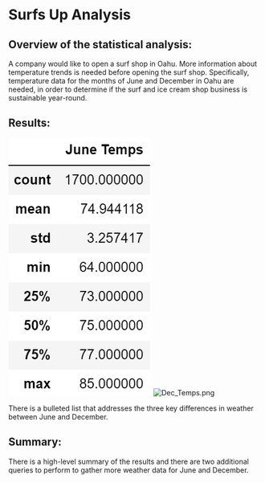 # Surfs Up Analysis

## Overview of the statistical analysis:

A company would like to open a surf shop in Oahu. More information about temperature trends is needed before opening the surf shop. Specifically, temperature data for the months of June and December in Oahu are needed, in order to determine if the surf and ice cream shop business is sustainable year-round.

## Results:

![June_Temps.png](https://github.com/smacpherson2021/surfs_up/blob/main/Resources/June_Temps.png)
![Dec_Temps.png](http://localhost:8888/view/OneDrive/Documents/GitHub/surfs_up/Resources/Dec_Temps.png)


There is a bulleted list that addresses the three key differences in weather between June and December.

## Summary:

There is a high-level summary of the results and there are two additional queries to perform to gather more weather data for June and December.